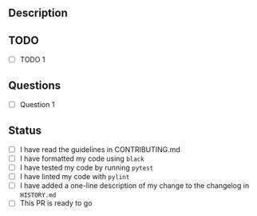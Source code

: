 ## Description

<!-- Provide a brief description of the PR's purpose here. -->

## TODO

<!-- Notable points that this PR has either accomplished or will accomplish. -->

- [ ] TODO 1

## Questions

<!-- Any concerns or points of confusion? -->

- [ ] Question 1

## Status

- [ ] I have read the guidelines in CONTRIBUTING.md
- [ ] I have formatted my code using `black`
- [ ] I have tested my code by running `pytest`
- [ ] I have linted my code with `pylint`
- [ ] I have added a one-line description of my change to the changelog in
      `HISTORY.md`
- [ ] This PR is ready to go
